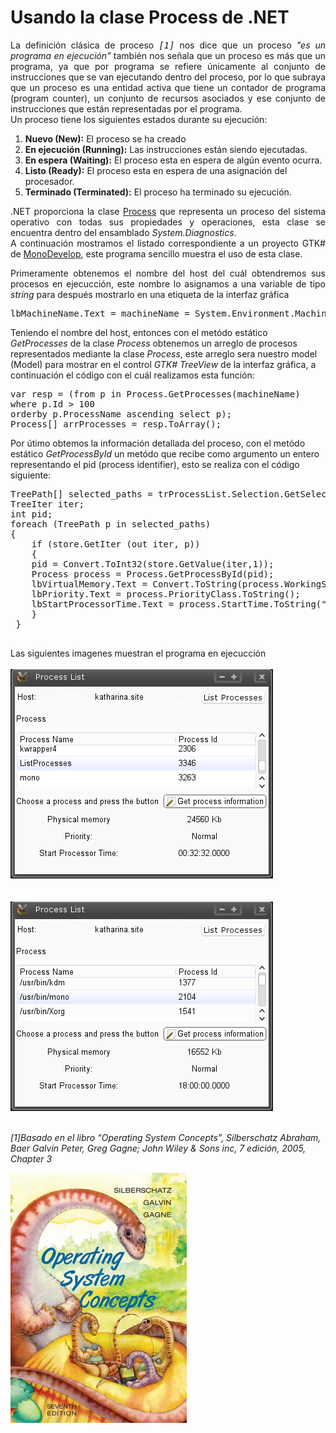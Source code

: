 # Usando la clase Process de .NET

<p align="justify">
La definición clásica de proceso <i><tt>[1]</tt></i> nos dice que un proceso <i>"es un programa en ejecución"</i>  también nos señala que un proceso es más que un programa, ya que por programa se refiere únicamente al conjunto de instrucciones que se van ejecutando dentro del proceso, por lo que subraya que un proceso es una entidad activa que tiene un contador de programa (program counter), un conjunto de recursos asociados  y ese conjunto de instrucciones que están representadas por el programa.<br />Un proceso tiene los siguientes estados durante su ejecución:
<ol>
<li><b>Nuevo (New):</b> El proceso se ha creado</li>
<li><b>En ejecución (Running):</b> Las instrucciones están siendo ejecutadas.</li>
<li><b>En espera (Waiting):</b> El proceso esta en espera de algún evento ocurra.</li>
<li><b>Listo (Ready):</b> El proceso esta en espera de una asignación del procesador.</li>
<li><b>Terminado (Terminated):</b> El proceso ha terminado su ejecución.</li>
</ol>
</p>
<p align="justify">
.NET proporciona la clase <a href=”http://msdn.microsoft.com/en-us/library/system.diagnostics.process.aspx”>Process</a> que representa un proceso del sistema operativo con todas sus propiedades y operaciones, esta clase se encuentra dentro del ensamblado <i>System.Diagnostics</i>.<br />A continuación mostramos el listado correspondiente a un proyecto GTK# de <a href="http://www.monodevelop.com">MonoDevelop</a>, este programa sencillo muestra el uso de esta clase.
</p>
<p align="justify">
Primeramente obtenemos el nombre del host del cuál obtendremos sus procesos en ejecucción, este nombre lo asignamos a una variable de tipo <i>string</i> para después mostrarlo en una etiqueta de la interfaz gráfica <br />
<pre>
lbMachineName.Text = machineName = System.Environment.MachineName;
</pre>
Teniendo el nombre del host, entonces con el metódo estático <i>GetProcesses</i> de la clase <i>Process</i> obtenemos un arreglo de procesos representados mediante la clase <i>Process</i>, este arreglo sera nuestro model (Model) para mostrar en el control <i> GTK# TreeView</i> de la interfaz gráfica, a continuación el código con el cuál realizamos esta función:
<br />
<pre>
var resp = (from p in Process.GetProcesses(machineName) 
where p.Id > 100 
orderby p.ProcessName ascending select p);
Process[] arrProcesses = resp.ToArray();
</pre>
Por útimo obtemos la información detallada del proceso, con el metódo estático <i>GetProcessById</i> un metódo que recibe como argumento un entero representando el pid (process identifier), esto se realiza con el código siguiente:<br /></p>
<pre>
TreePath[] selected_paths = trProcessList.Selection.GetSelectedRows ();
TreeIter iter;
int pid;
foreach (TreePath p in selected_paths)
{
	if (store.GetIter (out iter, p)) 
	{
	pid = Convert.ToInt32(store.GetValue(iter,1));
	Process process = Process.GetProcessById(pid);
	lbVirtualMemory.Text = Convert.ToString(process.WorkingSet64 / 1024) + " Kb";
	lbPriority.Text = process.PriorityClass.ToString();
	lbStartProcessorTime.Text = process.StartTime.ToString("HH:mm:ss.ffff");
 	}
 }
 </pre>
<div>Las siguientes imagenes muestran el programa en ejecucción</div><br />
<div>
<img src="images/fg1.png"/>
</div><br>
<br />
<div>
<img src="images/fg2.png"/>
</div><br>
<p>
<i>[1]Basado en el libro “Operating System Concepts”, Silberschatz Abraham, Baer Galvin Peter, Greg Gagne; John Wiley & Sons inc, 7 edición, 2005, Chapter 3</i><br />
<div>
<img src="images/silberschatz.jpg"/>
</div>
</p>
